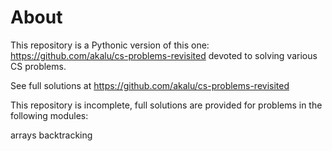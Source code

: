 
# About

This repository is a Pythonic version of this one: https://github.com/akalu/cs-problems-revisited devoted to solving various CS problems.

See full solutions at https://github.com/akalu/cs-problems-revisited

This repository is incomplete, full solutions are provided for problems in the following modules:

arrays 
backtracking




